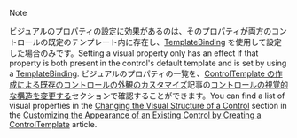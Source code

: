 > [!NOTE]
>  <span data-ttu-id="16af7-101">ビジュアルのプロパティの設定に効果があるのは、そのプロパティが両方のコントロールの既定のテンプレート内に存在し、[TemplateBinding](~/docs/framework/wpf/advanced/templatebinding-markup-extension.md) を使用して設定した場合のみです。</span><span class="sxs-lookup"><span data-stu-id="16af7-101">Setting a visual property only has an effect if that property is both present in the control's default template and is set by using a [TemplateBinding](~/docs/framework/wpf/advanced/templatebinding-markup-extension.md).</span></span> <span data-ttu-id="16af7-102">ビジュアルのプロパティの一覧を、[ControlTemplate の作成による既存のコントロールの外観のカスタマイズ](~/docs/framework/wpf/controls/customizing-the-appearance-of-an-existing-control.md)記事の[コントロールの視覚的な構造を変更する](~/docs/framework/wpf/controls/customizing-the-appearance-of-an-existing-control.md#changing-the-visual-structure-of-a-control)セクションで確認することができます。</span><span class="sxs-lookup"><span data-stu-id="16af7-102">You can find a list of visual properties in the [Changing the Visual Structure of a Control](~/docs/framework/wpf/controls/customizing-the-appearance-of-an-existing-control.md#changing-the-visual-structure-of-a-control) section in the [Customizing the Appearance of an Existing Control by Creating a ControlTemplate](~/docs/framework/wpf/controls/customizing-the-appearance-of-an-existing-control.md) article.</span></span>
  
